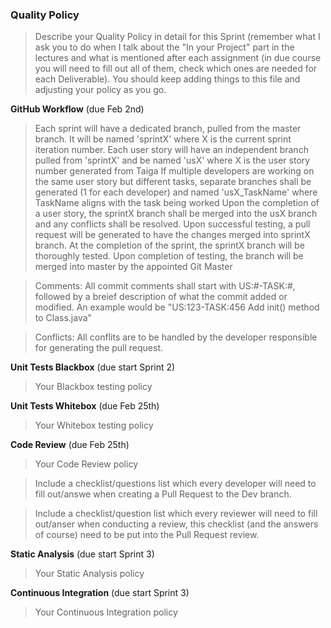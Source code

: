 ### Quality Policy
> Describe your Quality Policy in detail for this Sprint (remember what I ask you to do when I talk about the "In your Project" part in the lectures and what is mentioned after each assignment (in due course you will need to fill out all of them, check which ones are needed for each Deliverable). You should keep adding things to this file and adjusting your policy as you go.

**GitHub Workflow** (due Feb 2nd)
  > Each sprint will have a dedicated branch, pulled from the master branch.  It will be named 'sprintX' where X is the current sprint iteration number.
  > Each user story will have an independent branch pulled from 'sprintX' and be named 'usX' where X is the user story number generated from Taiga
  > If multiple developers are working on the same user story but different tasks, separate branches shall be generated (1 for each developer) and named 'usX_TaskName' where TaskName aligns with the task being worked
  > Upon the completion of a user story, the sprintX branch shall be merged into the usX branch and any conflicts shall be resolved.  Upon successful testing, a pull request will be generated to have the changes merged into sprintX branch.
  > At the completion of the sprint, the sprintX branch will be thoroughly tested.  Upon completion of testing, the branch will be merged into master by the appointed Git Master

  > Comments: All commit comments shall start with US:#-TASK:#, followed by a breief description of what the commit added or modified.  An example would be "US:123-TASK:456 Add init() method to Class.java"

  > Conflicts: All conflits are to be handled by the developer responsible for generating the pull request.

**Unit Tests Blackbox** (due start Sprint 2)
  > Your Blackbox testing policy 

 **Unit Tests Whitebox** (due Feb 25th)
  > Your Whitebox testing policy 

**Code Review** (due Feb 25th)
  > Your Code Review policy   

  > Include a checklist/questions list which every developer will need to fill out/answe when creating a Pull Request to the Dev branch. 

  > Include a checklist/question list which every reviewer will need to fill out/anser when conducting a review, this checklist (and the answers of course) need to be put into the Pull Request review.

**Static Analysis**  (due start Sprint 3)
  > Your Static Analysis policy   

**Continuous Integration**  (due start Sprint 3)
  > Your Continuous Integration policy

